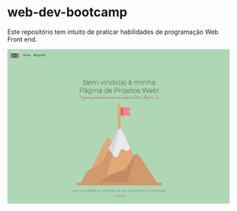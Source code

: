 # web-dev-bootcamp
Este repositório tem intuito de praticar habilidades de programação Web Front end. <br />

![Arquivo gif readme do projeto](https://github.com/giovana-aleproti/web-dev-bootcamp/blob/main/img/Webdevbootcamp.gif)
